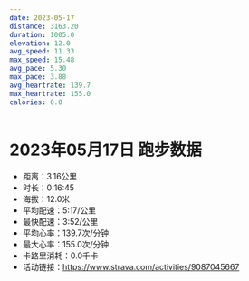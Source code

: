 ```yaml
---
date: 2023-05-17
distance: 3163.20
duration: 1005.0
elevation: 12.0
avg_speed: 11.33
max_speed: 15.48
avg_pace: 5.30
max_pace: 3.88
avg_heartrate: 139.7
max_heartrate: 155.0
calories: 0.0
---
```


# 2023年05月17日 跑步数据

- 距离：3.16公里
- 时长：0:16:45
- 海拔：12.0米
- 平均配速：5:17/公里
- 最快配速：3:52/公里
- 平均心率：139.7次/分钟
- 最大心率：155.0次/分钟
- 卡路里消耗：0.0千卡
- 活动链接：https://www.strava.com/activities/9087045667
